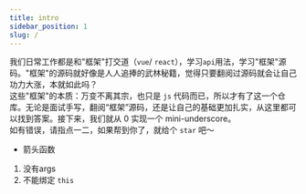 ```yaml
---
title: intro
sidebar_position: 1
slug: /
---
```


我们日常工作都是和"框架"打交道（`vue`/ `react`），学习`api`用法，学习"框架"源码。"框架"的源码就好像是人人追捧的武林秘籍，觉得只要翻阅过源码就会让自己功力大涨，本就如此吗？  
这些"框架"的本质：万变不离其宗，也只是 `js` 代码而已，所以才有了这一个仓库。无论是面试手写，翻阅“框架”源码，还是让自己的基础更加扎实，从这里都可以找到答案。接下来，我们就从 0 实现一个 mini-underscore。  
如有错误，请指点一二，如果帮到你了，就给个 `star` 吧～

- 箭头函数
1. 没有args
2. 不能绑定 `this`